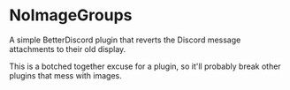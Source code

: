 # NoImageGroups
A simple BetterDiscord plugin that reverts the Discord message attachments to their old display.

This is a botched together excuse for a plugin, so it'll probably break other plugins that mess with images.
